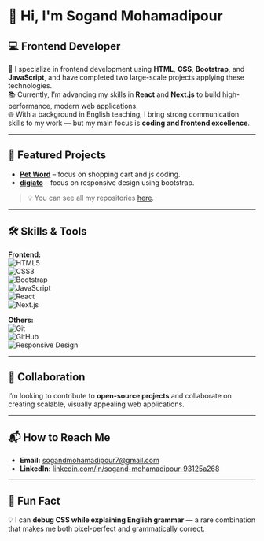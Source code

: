 # 👋 Hi, I'm Sogand Mohamadipour

## 💻 Frontend Developer

🎯 I specialize in frontend development using **HTML**, **CSS**, **Bootstrap**, and **JavaScript**, and have completed two large-scale projects applying these technologies.  
📚 Currently, I’m advancing my skills in **React** and **Next.js** to build high-performance, modern web applications.  
🌐 With a background in English teaching, I bring strong communication skills to my work — but my main focus is **coding and frontend excellence**.

---

## 📂 Featured Projects

- **[Pet Word](#)** – focus on shopping cart and js coding.  
- **[digiato](#)** – focus on responsive design using bootstrap.  

> 💡 You can see all my repositories [here](https://github.com/Sogand-mohamadiPour?tab=repositories).

---

## 🛠 Skills & Tools

**Frontend:**  
![HTML5](https://img.shields.io/badge/HTML5-E34F26?style=for-the-badge&logo=html5&logoColor=white)  
![CSS3](https://img.shields.io/badge/CSS3-1572B6?style=for-the-badge&logo=css3&logoColor=white)  
![Bootstrap](https://img.shields.io/badge/Bootstrap-563D7C?style=for-the-badge&logo=bootstrap&logoColor=white)  
![JavaScript](https://img.shields.io/badge/JavaScript-F7DF1E?style=for-the-badge&logo=javascript&logoColor=black)  
![React](https://img.shields.io/badge/React-20232A?style=for-the-badge&logo=react&logoColor=61DAFB)  
![Next.js](https://img.shields.io/badge/Next.js-000000?style=for-the-badge&logo=nextdotjs&logoColor=white)  

**Others:**  
![Git](https://img.shields.io/badge/Git-F05032?style=for-the-badge&logo=git&logoColor=white)  
![GitHub](https://img.shields.io/badge/GitHub-181717?style=for-the-badge&logo=github&logoColor=white)  
![Responsive Design](https://img.shields.io/badge/Responsive%20Design-0088CC?style=for-the-badge&logo=responsiveness&logoColor=white)  

---

## 🤝 Collaboration

I’m looking to contribute to **open-source projects** and collaborate on creating scalable, visually appealing web applications.

---

## 📬 How to Reach Me

- **Email:** [sogandmohamadipour7@gmail.com](mailto:sogandmohamadipour7@gmail.com)  
- **LinkedIn:** [linkedin.com/in/sogand-mohamadipour-93125a268](https://www.linkedin.com/in/sogand-mohamadipour-93125a268)  

---

## 🌟 Fun Fact

💡 I can **debug CSS while explaining English grammar** — a rare combination that makes me both pixel-perfect and grammatically correct.

